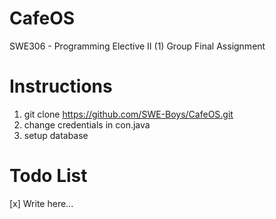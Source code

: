 # CafeOS
SWE306 - Programming Elective II (1) Group Final Assignment

# Instructions
1. git clone https://github.com/SWE-Boys/CafeOS.git
2. change credentials in con.java
3. setup database

# Todo List
[x] Write here...
